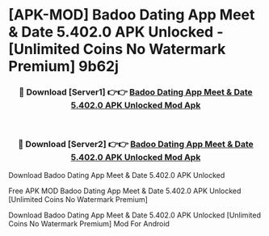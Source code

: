 # [APK-MOD] Badoo Dating App  Meet & Date 5.402.0 APK Unlocked - [Unlimited Coins No Watermark Premium] 9b62j



<div align="center">
<h3>🔴 Download [Server1] 👉👉 <a href="https://momento.my/?title=Badoo_Dating_App__Meet_&_Date_5.402.0_APK_Unlocked">Badoo Dating App  Meet & Date 5.402.0 APK Unlocked Mod Apk</a></h3><br>

<h3>🔴 Download [Server2] 👉👉 <a href="https://momento.my/?title=Badoo_Dating_App__Meet_&_Date_5.402.0_APK_Unlocked">Badoo Dating App  Meet & Date 5.402.0 APK Unlocked Mod Apk</a></h3>
</div>



Download Badoo Dating App  Meet & Date 5.402.0 APK Unlocked 

Free APK MOD Badoo Dating App  Meet & Date 5.402.0 APK Unlocked [Unlimited Coins No Watermark Premium]

Download Badoo Dating App  Meet & Date 5.402.0 APK Unlocked [Unlimited Coins No Watermark Premium] Mod For Android
